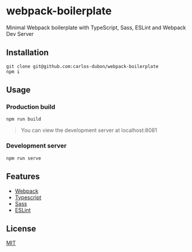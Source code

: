 # webpack-boilerplate

Minimal Webpack boilerplate with TypeScript, Sass, ESLint and Webpack Dev Server

## Installation

    git clone git@github.com:carlos-dubon/webpack-boilerplate
    npm i

## Usage

### Production build

    npm run build

> You can view the development server at localhost:8081

### Development server

    npm run serve

## Features

- [Webpack](https://webpack.js.org/)
- [Typescript](https://www.typescriptlang.org/)
- [Sass](https://sass-lang.com/)
- [ESLint](https://eslint.org/)

## License

[MIT](https://github.com/carlos-dubon/webpack-boilerplate/blob/master/LICENSE)
